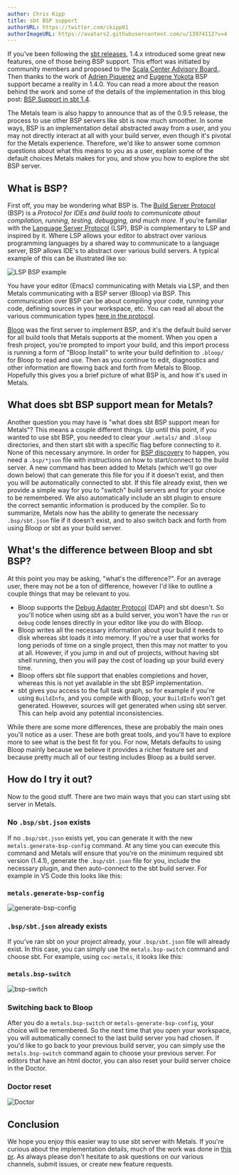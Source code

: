 ```yaml
---
author: Chris Kipp
title: sbt BSP support
authorURL: https://twitter.com/ckipp01
authorImageURL: https://avatars2.githubusercontent.com/u/13974112?v=4
---
```


If you've been following the [sbt
releases](https://github.com/sbt/sbt/releases), 1.4.x introduced some great new
features, one of those being BSP support. This effort was initiated by community
members and proposed to the [Scala Center Advisory
Board.](https://github.com/scalacenter/advisoryboard/blob/master/proposals/023-bsp.md).
Then thanks to the work of [Adrien Piquerez](https://twitter.com/adrienpi2) and
[Eugene Yokota](https://twitter.com/eed3si9n) BSP support became a reality in
1.4.0. You can read a more about the reason behind the work and some of the
details of the implementation in this blog post: [BSP Support in sbt
1.4](https://www.scala-lang.org/blog/2020/10/27/bsp-in-sbt.html).

The Metals team is also happy to announce that as of the 0.9.5 release, the
process to use other BSP servers like sbt is now much smoother. In some ways,
BSP is an implementation detail abstracted away from a user, and you may not
directly interact at all with your build server, even though it's pivotal for
the Metals experience. Therefore, we'd like to answer some common questions
about what this means to you as a user, explain some of the default choices
Metals makes for you, and show you how to explore the sbt BSP server.

## What is BSP?

First off, you may be wondering what BSP is. The [Build Server
Protocol](https://build-server-protocol.github.io/) (BSP) is a _Protocol for IDEs and
build tools to communicate about compilation, running, testing, debugging, and
much more._ If you're familiar with the [Language Server
Protocol](https://microsoft.github.io/language-server-protocol/) (LSP), BSP is
complementary to LSP and inspired by it. Where LSP allows your editor to
abstract over various programming languages by a shared way to communicate to a
language server, BSP allows IDE's to abstract over various build servers. A
typical example of this can be illustrated like so:

![LSP BSP example](https://i.imgur.com/0RRUDlU.png)

You have your editor (Emacs) communicating with Metals via LSP, and then Metals
communicating with a BSP server (Bloop) via BSP. This communication over BSP can
be about compiling your code, running your code, defining sources in your
workspace, etc. You can read all about the various communication types [here in
the
protocol](https://build-server-protocol.github.io/docs/specification#actual-protocol).

[Bloop](https://scalacenter.github.io/bloop/) was the first server to implement
BSP, and it's the default build server for all build tools that Metals supports
at the moment. When you open a fresh project, you're prompted to import your
build, and this import process is running a form of "Bloop Install" to write
your build definition to `.bloop/` for Bloop to read and use. Then as you
continue to edit, diagnostics and other information are flowing back and forth
from Metals to Bloop. Hopefully this gives you a brief picture of what BSP is,
and how it's used in Metals.

## What does sbt BSP support mean for Metals?

Another question you may have is "what does sbt BSP support mean for Metals"?
This means a couple different things. Up until this point, if you wanted to use
sbt BSP, you needed to clear your `.metals/` and `.bloop` directories, and then
start sbt with a specific flag before connecting to it. None of this necessary
anymore. In order for [BSP
discovery](https://build-server-protocol.github.io/docs/server-discovery.html)
to happen, you need a `.bsp/*json` file with instructions on how to
start/connect to the build server. A new command has been added to Metals (which
we'll go over down below) that can generate this file for you if it doesn't
exist, and then you will be automatically connected to sbt. If this file already
exist, then we provide a simple way for you to "switch" build servers and for
your choice to be remembered. We also automatically include an sbt plugin to
ensure the correct semantic information is produced by the compiler. So to
summarize, Metals now has the ability to generate the necessary `.bsp/sbt.json`
file if it doesn't exist, and to also switch back and forth from using Bloop or
sbt as your build server.

## What's the difference between Bloop and sbt BSP?

At this point you may be asking, "what's the difference?". For an average user,
there may not be a ton of difference, however I'd like to outline a couple
things that may be relevant to you.

- Bloop supports the [Debug Adapter
    Protocol](https://microsoft.github.io/debug-adapter-protocol/) (DAP) and sbt
    doesn't. So you'll notice when using sbt as a build server, you won't have
    the `run` or `debug` code lenses directly in your editor like you do with
    Bloop.
- Bloop writes all the necessary information about your build it needs to disk
    whereas sbt loads it into memory. If you're a user that works for long
    periods of time on a single project, then this may not matter to you at all.
    However, if you jump in and out of projects, without having sbt shell
    running, then you will pay the cost of loading up your build every time.
- Bloop offers sbt file support that enables completions and hover, whereas
    this is not yet available in the sbt BSP implementation.
- sbt gives you access to the full task graph, so for example if you're using
    `BuildInfo`, and you compile with Bloop, your `BuildInfo` won't get
    generated. However, sources will get generated when using sbt server. This
    can help avoid any potential inconsistencies. 

While there are some more differences, these are probably the main ones you'll
notice as a user. These are both great tools, and you'll have to explore more to
see what is the best fit for you. For now, Metals defaults to using Bloop mainly
because we believe it provides a richer feature set and because pretty much all
of our testing includes Bloop as a build server.

## How do I try it out?

Now to the good stuff. There are two main ways that you can start using sbt
server in Metals.

### No `.bsp/sbt.json` exists

If no `.bsp/sbt.json` exists yet, you can generate it with the new
`metals.generate-bsp-config` command. At any time you can execute this command
and Metals will ensure that you're on the minimum required sbt version (1.4.1),
generate the `.bsp/sbt.json` file for you, include the necessary plugin, and
then auto-connect to the sbt build server. For example in VS Code this looks
like this:

### `metals.generate-bsp-config`
![generate-bsp-config](https://i.imgur.com/kBNbtzI.gif)

### `.bsp/sbt.json` already exists

If you've ran sbt on your project already, your `.bsp/sbt.json` file will
already exist. In this case, you can simply use the `metals.bsp-switch` command
and choose sbt. For example, using `coc-metals`, it looks like this:

### `metals.bsp-switch`
![bsp-switch](https://i.imgur.com/6tY2ofL.gif)

### Switching back to Bloop

After you do a `metals.bsp-switch` or `metals-generate-bsp-config`, your choice
will be remembered. So the next time that you open your workspace, you will
automatically connect to the last build server you had chosen. If you'd like to
go back to your previous build server, you can simply use the
`metals.bsp-switch` command again to choose your previous server. For editors
that have an html doctor, you can also reset your build server choice in the
Doctor.

### Doctor reset
![Doctor](https://i.imgur.com/YEGfEGB.png)

## Conclusion

We hope you enjoy this easier way to use sbt server with Metals. If you're
curious about the implementation details, much of the work was done in [this
pr](https://github.com/scalameta/metals/pull/2154). As always please don't
hesitate to ask questions on our various channels, submit issues, or create new
feature requests.
